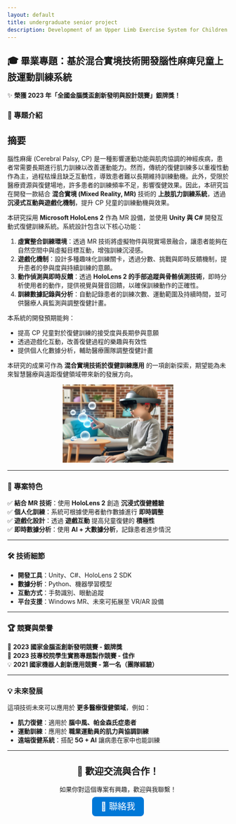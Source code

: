 ```yaml
---
layout: default
title: undergraduate senior project
description: Development of an Upper Limb Exercise System for Children with Cerebral Palsy Using Mixed Reality Technology
---
```


## 🎓 畢業專題：基於混合實境技術開發腦性麻痺兒童上肢運動訓練系統  
✨ **榮獲 2023 年「全國金腦獎盃創新發明與設計競賽」銀牌獎！** 

### 🌟 **專題介紹**
## 摘要  

腦性麻痺 (Cerebral Palsy, CP) 是一種影響運動功能與肌肉協調的神經疾病，患者常需要長期進行肌力訓練以改善運動能力。然而，傳統的復健訓練多以重複性動作為主，過程枯燥且缺乏互動性，導致患者難以長期維持訓練動機。此外，受限於醫療資源與復健場地，許多患者的訓練頻率不足，影響復健效果。因此，本研究旨在開發一款結合 **混合實境 (Mixed Reality, MR)** 技術的 **上肢肌力訓練系統**，透過 **沉浸式互動與遊戲化機制**，提升 CP 兒童的訓練動機與效果。  

本研究採用 **Microsoft HoloLens 2** 作為 MR 設備，並使用 **Unity 與 C#** 開發互動式復健訓練系統。系統設計包含以下核心功能：
1. **虛實整合訓練環境**：透過 MR 技術將虛擬物件與現實場景融合，讓患者能夠在自然空間中與虛擬目標互動，增強訓練沉浸感。
2. **遊戲化機制**：設計多種趣味化訓練關卡，透過分數、挑戰與即時反饋機制，提升患者的參與度與持續訓練的意願。
3. **動作偵測與即時反饋**：透過 **HoloLens 2 的手部追蹤與骨骼偵測技術**，即時分析使用者的動作，提供視覺與聲音回饋，以確保訓練動作的正確性。
4. **訓練數據記錄與分析**：自動記錄患者的訓練次數、運動範圍及持續時間，並可供醫療人員監測與調整復健計畫。  

本系統的開發預期能夠：
- 提高 CP 兒童對於復健訓練的接受度與長期參與意願  
- 透過遊戲化互動，改善復健過程的樂趣與有效性  
- 提供個人化數據分析，輔助醫療團隊調整復健計畫  

本研究的成果可作為 **混合實境技術於復健訓練應用** 的一項創新探索，期望能為未來智慧醫療與遠距復健領域帶來新的發展方向。  


<div align="center">
  <img src="concept.jpeg" width="50%" alt="訓練系統示意圖">
</div>

---

### 🎯 **專案特色**
✅ **結合 MR 技術**：使用 **HoloLens 2** 創造 **沉浸式復健體驗**  
✅ **個人化訓練**：系統可根據使用者動作數據進行 **即時調整**  
✅ **遊戲化設計**：透過 **遊戲互動** 提高兒童復健的 **積極性**  
✅ **即時數據分析**：使用 **AI + 大數據分析**，記錄患者進步情況  

---

### 🛠️ **技術細節**
- **開發工具**：Unity、C#、HoloLens 2 SDK  
- **數據分析**：Python、機器學習模型  
- **互動方式**：手勢識別、眼動追蹤  
- **平台支援**：Windows MR、未來可拓展至 VR/AR 設備  

---

### 🏆 **競賽與榮譽**
🥈 **2023 國家金腦盃創新發明競賽 - 銀牌獎**  
🏅 **2023 技專校院學生實務專題製作競賽 - 佳作**  
💡 **2021 國家機器人創新應用競賽 - 第一名（團隊經驗）**  

---

### 💡 **未來發展**
這項技術未來可以應用於 **更多醫療復健領域**，例如：
- **肌力復健**：適用於 **腦中風、帕金森氏症患者**
- **運動訓練**：應用於 **職業運動員的肌力與協調訓練**
- **遠端復健系統**：搭配 **5G + AI** 讓病患在家中也能訓練  

---

<div align="center">
  <h2>🚀 歡迎交流與合作！</h2>
  <p>如果你對這個專案有興趣，歡迎與我聯繫！</p>
  <a href="mailto:your-email@example.com" style="font-size: 20px; background-color: #0078D7; color: white; padding: 10px 20px; border-radius: 8px; text-decoration: none;">📧 聯絡我</a>
</div>
